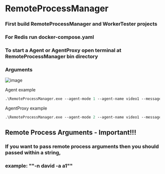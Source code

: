 # RemoteProcessManager

### First build RemoteProcessManager and WorkerTester projects

### For Redis run docker-compose.yaml

### To start a Agent or AgentProxy open terminal at RemoteProcessManager bin directory
### Arguments

![image](https://user-images.githubusercontent.com/53663592/209629986-f869533a-ad1b-4076-95a7-f1afee47d2a7.png)

Agent example
```ps
.\RemoteProcessManager.exe --agent-mode 1 --agent-name video1 --messageBroker-url 127.0.0.1:6379 --http-port 5001
```

AgentProxy example
```ps
.\RemoteProcessManager.exe --agent-mode 2 --agent-name video1 --messageBroker-url 127.0.0.1:6379 --http-port 5002 --process-name "C:\dev\RemoteProcessManager\WorkerTester\bin\Debug\net6.0\WorkerTester.exe" --process-args "\"-n david -a a1\""
```
## Remote Process Arguments - Important!!!
### If you want to pass remote process arguments then you should passed within a string, 
### example: "\"-n david -a a1\""
